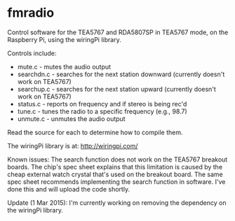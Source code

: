 # fmradio
Control software for the TEA5767 and RDA5807SP in TEA5767 mode, on the Raspberry Pi, using the wiringPi library.

Controls include:

- mute.c - mutes the audio output
- searchdn.c - searches for the next station downward (currently doesn't work on TEA5767)
- searchup.c - searches for the next station upward (currently doesn't work on TEA5767)
- status.c - reports on frequency and if stereo is being rec'd
- tune.c - tunes the radio to a specific frequency (e.g., 98.7)
- unmute.c - unmutes the audio output

Read the source for each to determine how to compile them.

The wiringPi library is at: http://wiringpi.com/

Known issues:  The search function does not work on the TEA5767 breakout boards.  The chip's spec sheet explains that this limitation is caused by the cheap external watch crystal that's used on the breakout board.  The same spec sheet recommends implementing the search function in software.  I've done this and will upload the code shortly.

Update (1 Mar 2015): I'm currently working on removing the dependency on the wiringPi library.
